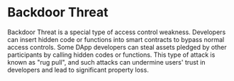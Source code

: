 # Backdoor Threat

Backdoor Threat is a special type of access control weakness. Developers can insert hidden code or functions into smart contracts to bypass normal access controls. Some DApp developers can steal assets pledged by other participants by calling hidden codes or functions. This type of attack is known as "rug pull", and such attacks can undermine users' trust in developers and lead to significant property loss.
